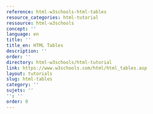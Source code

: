```yaml
---
reference: html-w3schools-html-tables
resource_categories: html-tutorial
ressource: html-w3schools
concept: ''
language: en
title: ''
title_en: HTML Tables
description: ''
order: ''
directory: html-w3schools/html-tutorial
link: https://www.w3schools.com/html/html_tables.asp
layout: tutorials
slug: html-tables
category: ''
sujets: ''
'': ''
order: 0
---
```

